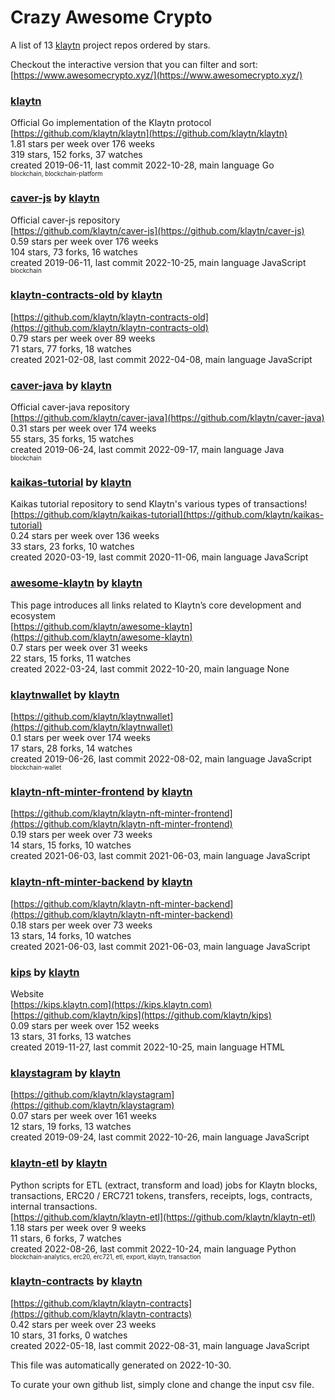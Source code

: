 # Crazy Awesome Crypto
A list of 13 [klaytn](https://github.com/klaytn) project repos ordered by stars.  

Checkout the interactive version that you can filter and sort: 
[https://www.awesomecrypto.xyz/](https://www.awesomecrypto.xyz/)  


### [klaytn](https://github.com/klaytn/klaytn)  
Official Go implementation of the Klaytn protocol  
[https://github.com/klaytn/klaytn](https://github.com/klaytn/klaytn)  
1.81 stars per week over 176 weeks  
319 stars, 152 forks, 37 watches  
created 2019-06-11, last commit 2022-10-28, main language Go  
<sub><sup>blockchain, blockchain-platform</sup></sub>


### [caver-js](https://github.com/klaytn/caver-js) by [klaytn](https://github.com/klaytn)  
Official caver-js repository  
[https://github.com/klaytn/caver-js](https://github.com/klaytn/caver-js)  
0.59 stars per week over 176 weeks  
104 stars, 73 forks, 16 watches  
created 2019-06-11, last commit 2022-10-25, main language JavaScript  
<sub><sup>blockchain</sup></sub>


### [klaytn-contracts-old](https://github.com/klaytn/klaytn-contracts-old) by [klaytn](https://github.com/klaytn)  
  
[https://github.com/klaytn/klaytn-contracts-old](https://github.com/klaytn/klaytn-contracts-old)  
0.79 stars per week over 89 weeks  
71 stars, 77 forks, 18 watches  
created 2021-02-08, last commit 2022-04-08, main language JavaScript  


### [caver-java](https://github.com/klaytn/caver-java) by [klaytn](https://github.com/klaytn)  
Official caver-java repository  
[https://github.com/klaytn/caver-java](https://github.com/klaytn/caver-java)  
0.31 stars per week over 174 weeks  
55 stars, 35 forks, 15 watches  
created 2019-06-24, last commit 2022-09-17, main language Java  
<sub><sup>blockchain</sup></sub>


### [kaikas-tutorial](https://github.com/klaytn/kaikas-tutorial) by [klaytn](https://github.com/klaytn)  
Kaikas tutorial repository to send Klaytn's various types of transactions!  
[https://github.com/klaytn/kaikas-tutorial](https://github.com/klaytn/kaikas-tutorial)  
0.24 stars per week over 136 weeks  
33 stars, 23 forks, 10 watches  
created 2020-03-19, last commit 2020-11-06, main language JavaScript  


### [awesome-klaytn](https://github.com/klaytn/awesome-klaytn) by [klaytn](https://github.com/klaytn)  
This page introduces all links related to Klaytn’s core development and ecosystem  
[https://github.com/klaytn/awesome-klaytn](https://github.com/klaytn/awesome-klaytn)  
0.7 stars per week over 31 weeks  
22 stars, 15 forks, 11 watches  
created 2022-03-24, last commit 2022-10-20, main language None  


### [klaytnwallet](https://github.com/klaytn/klaytnwallet) by [klaytn](https://github.com/klaytn)  
  
[https://github.com/klaytn/klaytnwallet](https://github.com/klaytn/klaytnwallet)  
0.1 stars per week over 174 weeks  
17 stars, 28 forks, 14 watches  
created 2019-06-26, last commit 2022-08-02, main language JavaScript  
<sub><sup>blockchain-wallet</sup></sub>


### [klaytn-nft-minter-frontend](https://github.com/klaytn/klaytn-nft-minter-frontend) by [klaytn](https://github.com/klaytn)  
  
[https://github.com/klaytn/klaytn-nft-minter-frontend](https://github.com/klaytn/klaytn-nft-minter-frontend)  
0.19 stars per week over 73 weeks  
14 stars, 15 forks, 10 watches  
created 2021-06-03, last commit 2021-06-03, main language JavaScript  


### [klaytn-nft-minter-backend](https://github.com/klaytn/klaytn-nft-minter-backend) by [klaytn](https://github.com/klaytn)  
  
[https://github.com/klaytn/klaytn-nft-minter-backend](https://github.com/klaytn/klaytn-nft-minter-backend)  
0.18 stars per week over 73 weeks  
13 stars, 14 forks, 10 watches  
created 2021-06-03, last commit 2021-06-03, main language JavaScript  


### [kips](https://github.com/klaytn/kips) by [klaytn](https://github.com/klaytn)  
Website  
[https://kips.klaytn.com](https://kips.klaytn.com)  
[https://github.com/klaytn/kips](https://github.com/klaytn/kips)  
0.09 stars per week over 152 weeks  
13 stars, 31 forks, 13 watches  
created 2019-11-27, last commit 2022-10-25, main language HTML  


### [klaystagram](https://github.com/klaytn/klaystagram) by [klaytn](https://github.com/klaytn)  
  
[https://github.com/klaytn/klaystagram](https://github.com/klaytn/klaystagram)  
0.07 stars per week over 161 weeks  
12 stars, 19 forks, 13 watches  
created 2019-09-24, last commit 2022-10-26, main language JavaScript  


### [klaytn-etl](https://github.com/klaytn/klaytn-etl) by [klaytn](https://github.com/klaytn)  
Python scripts for ETL (extract, transform and load) jobs for Klaytn blocks, transactions, ERC20 / ERC721 tokens, transfers, receipts, logs, contracts, internal transactions.  
[https://github.com/klaytn/klaytn-etl](https://github.com/klaytn/klaytn-etl)  
1.18 stars per week over 9 weeks  
11 stars, 6 forks, 7 watches  
created 2022-08-26, last commit 2022-10-24, main language Python  
<sub><sup>blockchain-analytics, erc20, erc721, etl, export, klaytn, transaction</sup></sub>


### [klaytn-contracts](https://github.com/klaytn/klaytn-contracts) by [klaytn](https://github.com/klaytn)  
  
[https://github.com/klaytn/klaytn-contracts](https://github.com/klaytn/klaytn-contracts)  
0.42 stars per week over 23 weeks  
10 stars, 31 forks, 0 watches  
created 2022-05-18, last commit 2022-08-31, main language JavaScript  


This file was automatically generated on 2022-10-30.  

To curate your own github list, simply clone and change the input csv file.  